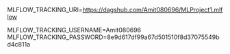 MLFLOW_TRACKING_URI=https://dagshub.com/Amit080696/MLProject1.mlflow

MLFLOW_TRACKING_USERNAME=Amit080696
MLFLOW_TRACKING_PASSWORD=8e9d617df99a67d501510f8d37075549bd4c811a
